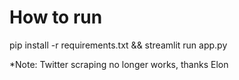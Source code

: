 # How to run
pip install -r requirements.txt && streamlit run app.py

*Note: Twitter scraping no longer works, thanks Elon
